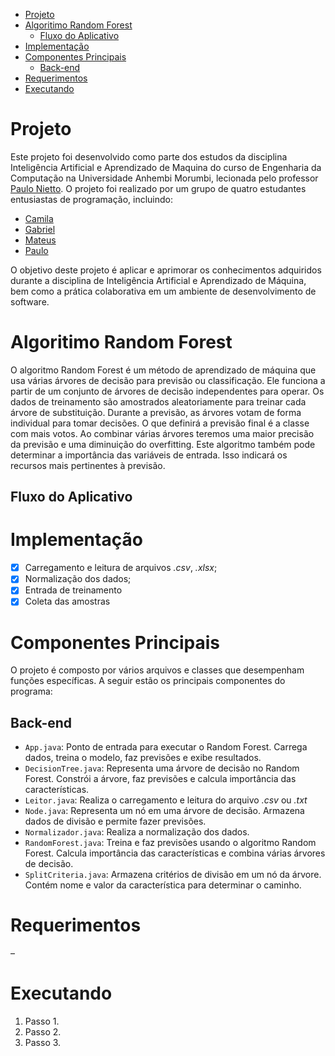- [Projeto](#projeto)
- [Algoritimo Random Forest](#algoritimo-random-forest)
  - [Fluxo do Aplicativo](#fluxo-do-aplicativo)
- [Implementação](#implementação)
- [Componentes Principais](#componentes-principais)
  - [Back-end](#back-end)
- [Requerimentos](#requerimentos)
- [Executando](#executando)

# Projeto
Este projeto foi desenvolvido como parte dos estudos da disciplina Inteligência Artificial e Aprendizado de Maquina do curso de Engenharia da Computação na Universidade Anhembi Morumbi, lecionada pelo professor [Paulo Nietto](https://github.com/paulonietto). O projeto foi realizado por um grupo de quatro estudantes entusiastas de programação, incluindo:
- [Camila](https://github.com/ccaetano478)
- [Gabriel](https://github.com/gabrielsteffen)
- [Mateus](https://github.com/MtTimm)
- [Paulo](https://github.com/paulodaniellac)

O objetivo deste projeto é aplicar e aprimorar os conhecimentos adquiridos durante a disciplina de Inteligência Artificial e Aprendizado de Máquina, bem como a prática colaborativa em um ambiente de desenvolvimento de software.

# Algoritimo Random Forest
O algoritmo Random Forest é um método de aprendizado de máquina que usa várias árvores de decisão para previsão ou classificação. Ele funciona a partir de um conjunto de árvores de decisão independentes para operar. Os dados de treinamento são amostrados aleatoriamente para treinar cada árvore de substituição. Durante a previsão, as árvores votam de forma individual para tomar decisões. O que definirá a previsão final é a classe com mais votos. Ao combinar várias árvores teremos uma maior precisão da previsão e uma diminuição do overfitting. Este algoritmo também pode determinar a importância das variáveis de entrada. Isso indicará os recursos mais pertinentes à previsão.

## Fluxo do Aplicativo


# Implementação
- [x] Carregamento e leitura de arquivos *.csv*, *.xlsx*;
- [x] Normalização dos dados;
- [X] Entrada de treinamento
- [X] Coleta das amostras

# Componentes Principais
O projeto é composto por vários arquivos e classes que desempenham funções específicas. A seguir estão os principais componentes do programa:

## Back-end
- `App.java`: Ponto de entrada para executar o Random Forest. Carrega dados, treina o modelo, faz previsões e exibe resultados.
- `DecisionTree.java`: Representa uma árvore de decisão no Random Forest. Constrói a árvore, faz previsões e calcula importância das características.
- `Leitor.java`: Realiza o carregamento e leitura do arquivo *.csv* ou *.txt*
- `Node.java`: Representa um nó em uma árvore de decisão. Armazena dados de divisão e permite fazer previsões.
- `Normalizador.java`: Realiza a normalização dos dados.
- `RandomForest.java`: Treina e faz previsões usando o algoritmo Random Forest. Calcula importância das características e combina várias árvores de decisão. 
- `SplitCriteria.java`: Armazena critérios de divisão em um nó da árvore. Contém nome e valor da característica para determinar o caminho.


# Requerimentos
–
# Executando
1. Passo 1.
2. Passo 2.
3. Passo 3.
